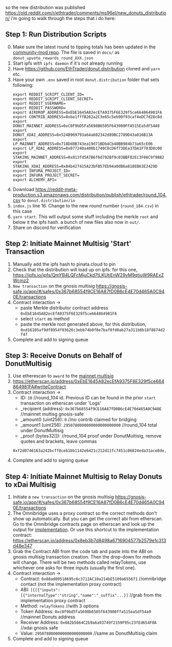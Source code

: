 so the new distribution was published https://old.reddit.com/r/ethtrader/comments/ms96el/new_donuts_distribution/
i'm going to walk through the steps that i do here:

## Step 1: Run Distribution Scripts
0. Make sure the latest round to tipping totals has been updated in the [community-mod repo](https://github.com/EthTrader/community-mod/tree/main/docs). The file is saved in `docs/` as `donut_upvote_rewards_round_XXX.json`
1. Start ipfs with `ipfs daemon` if it's not already running
2. Have https://github.com/EthTrader/donut.distribution cloned and `yarn` etc.
3. Have your own `.env` saved in root `donut.distribution` folder that sets following:
    ```
    export REDDIT_SCRIPT_CLIENT_ID=
    export REDDIT_SCRIPT_CLIENT_SECRET=
    export REDDIT_USERNAME=
    export REDDIT_PASSWORD=
    export AIRDROP_ADDRESS=0xEbE1645A82ecEfA9375F6E329f5ce664864981FA
    export CONTRIB_ADDRESS=0xbe1fffB262a2C3e65c5eb90f93caf4eDC7d28c8d
    export DONUT_MAINNET_ADDRESS=0xC0F9bD5Fa5698B6505F643900FFA515Ea5dF54A9
    export DONUT_XDAI_ADDRESS=0x524B969793a64a602342d89BC2789D43a016B13A
    export LP_MAINNET_ADDRESS=0x718Dd8B743ea19d71BDb4Cb48BB984b73a65cE06
    export LP_XDAI_ADDRESS=0x077240a400b1740C8cD6f73DEa37DA1F703D8c00
    export STAKING_MAINNET_ADDRESS=0x813fd5A7B6f6d792Bf9c03BBF02Ec3F08C9f98B2
    export STAKING_XDAI_ADDRESS=0x84b427415A23bFB57Eb94a0dB6a818EB63E2429D
    export INFURA_PROJECT_ID=
    export INFURA_PROJECT_SECRET=
    export ALCHEMY_API=
    ```
4. Download https://reddit-meta-production.s3.amazonaws.com/distribution/publish/ethtrader/round_104.csv to `donut.distribution/in`
5. `index.js` line 16. Change to the new round number (`round_104.csv`) in this case
6. `yarn start`. This will output some stuff including the merkle `root` and below it the ipfs hash. a bunch of new files also now in `out/`.
7. Share on discord for verification

## Step 2: Initiate Mainnet Multisig 'Start' Transaction
1. Manually add the ipfs hash to pinata.cloud to pin
2. Check that the distribution will load up on ipfs: for this one, https://ipfs.io/ipfs/QmYB4LQFcMjuCkd7tLKUtjEnW29vM9qtiuW9RAExZWcmz2
3. `New transaction` on the gnosis multisig https://gnosis-safe.io/app/#/safes/0x367b68554f9CE16A87fD0B6cE4E70d465A0C940E/transactions
4. Contract interaction ->
    - paste Merkle distributor contract address `0xEbE1645A82ecEfA9375F6E329f5ce664864981FA`
    - select `start` as method
    - paste the merkle root generated above, for this distribution, `0xd16105af9df8954f03626c3ebb74b0f8e7baf8fd0ab27a311b8b18f8874d2f4f`
5. Complete and add to signing queue

## Step 3: Receive Donuts on Behalf of DonutMultisig
1. Use etherescan to `award` to the [mainnet multisig](https://gnosis-safe.io/app/#/safes/0x367b68554f9CE16A87fD0B6cE4E70d465A0C940E)
2. https://etherscan.io/address/0xEbE1645A82ecEfA9375F6E329f5ce664864981FA#writeContract
3. Contract interaction ->
    - ID: `10`  //round_104 id. Previous ID can be found in the prior `start` transaction on etherscan under 'Logs'
    - _recipient (address): `0x367b68554f9CE16A87fD0B6cE4E70d465A0C940E` //mainnet multisg gnosis-safe
    - _amount0 (uint256): `0` //no contrib claimed for bridging
    - _amount1 (uint256): `2950780000000000000000000` //round_104 total under DonutMultisig
    - _proof (bytes32[]):                             //round_104 proof under DonutMultisig, remove quotes and brackets, leave commas
    ```
    0xf2d0746163a242bcff8ceb1bb1142e6421c212d11fc7451c06824eda31ace8de,0xf7e2391a88bb014ca9e7b537acc3401d8f81da29a61e6f72047ce5e7d1f35b6f,0x5aca7ea7c1e8db7ef813d6aba9d661fe23b62d992d2a9ae5584fca0c38a509b1,0xb620d5ffbe20b168a2465bbf392d364f4ed8f71dc04d54adfc357d9302487624,0x9b1cde5dfa636cbec313c5e3dbedc8e86c43ba56e5e3e75bba72ee1c79d3ce83,0xd05e13fba56fb70b09e9a0c577cc6a1ecc8a83635c58cebac2eae6f051f824f2,0xf97393a1bb70a5836b40d107d49a4f3e59d9175aaab542b826e152ba79954953,0xcdf17d0197f0545c91a251b9281b5cbed78758bc1f515fa8bd4b14f5f615a926,0x7adbc05069175c4e4076b17e15b52ad1069367edc999ded9a7b0cdcee2f15bdf
    ``` 
4. Complete and add to signing queue

## Step 4: Initiate Mainnet Multisig to Relay Donuts to xDai Multisig
1. Initiate a `new transaction` on the gnosis multisig https://gnosis-safe.io/app/#/safes/0x367b68554f9CE16A87fD0B6cE4E70d465A0C940E/transactions
2. The Omnibridge uses a proxy contract so the correct methods don't show up automatically. But you can get the correct abi from etherscan. Go to the Omnibridge contracts page on etherscan and look up the output for [implementation](https://etherscan.io/address/0x88ad09518695c6c3712AC10a214bE5109a655671#readContract). Or use this shortcut to the implementation contract: https://etherscan.io/address/0x8eb3b7d8498a6716904577b2579e1c313d48e347
3. Grab the Contract ABI from the code tab and paste into the ABI on gnosis multisig transaction creation. Then the drop-down for methods will change. There will be two methods called relayTokens, use whichever one asks for three inputs (usually the first one). 
4. Contract interaction ->
    - Contract:  `0x88ad09518695c6c3712AC10a214bE5109a655671`               //omnibridge contact (not the implementation proxy contract)
    - ABI: `[{[{"inputs":[{"internalType":"string","name":"_suffix"...}]`   //grab from the implementation proxy contract
    - Method: `relayTokens`                                                 //with 3 options
    - Token Address: `0xc0f9bd5fa5698b6505f643900ffa515ea5df54a9`           //mainnet Donuts address
    - Receiver Address: `0x682b5664C2b9a6a93749f2159F95c23fEd654F0A`        //xdai gnosis safe
    - Value: `2950780000000000000000000`                                    //same as DonutMultisig claim
5. Complete and add to signing queue